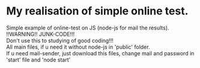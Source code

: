 # My realisation of simple online test.
Simple example of online-test on JS (node-js for mail the results). </br>
!!WARNING!! JUNK-CODE!!!</br>
Don't use this to studying of good coding!!!</br>
All main files, if u need it without node-js in 'public' folder. </br>
If u need mail-sender, just download this files, change mail and password in 'start' file and 'node start'
